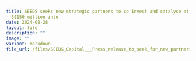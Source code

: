 ```yaml
---
title: SEEDS seeks new strategic partners to co invest and catalyse at least
  S$150 million into
date: 2024-08-28
layout: file
description: ""
image: ""
variant: markdown
file_url: /files/SEEDS_Capital___Press_release_to_seek_for_new_partners.pdf
---
```

